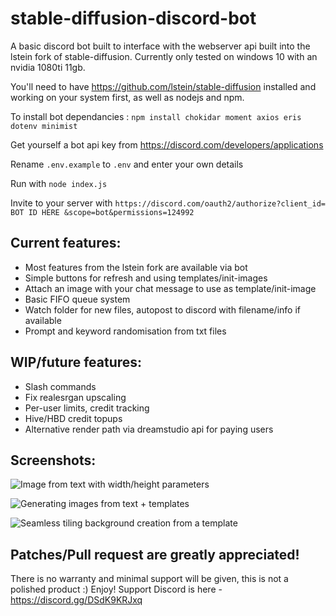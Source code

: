 # stable-diffusion-discord-bot

A basic discord bot built to interface with the webserver api built into the lstein fork of stable-diffusion.
Currently only tested on windows 10 with an nvidia 1080ti 11gb.

You'll need to have https://github.com/lstein/stable-diffusion installed and working on your system first, as well as nodejs and npm.

To install bot dependancies : `npm install chokidar moment axios eris dotenv minimist`

Get yourself a bot api key from https://discord.com/developers/applications

Rename `.env.example` to `.env` and enter your own details

Run with `node index.js`

Invite to your server with `https://discord.com/oauth2/authorize?client_id= BOT ID HERE &scope=bot&permissions=124992`

## Current features:
- Most features from the lstein fork are available via bot
- Simple buttons for refresh and using templates/init-images
- Attach an image with your chat message to use as template/init-image
- Basic FIFO queue system
- Watch folder for new files, autopost to discord with filename/info if available
- Prompt and keyword randomisation from txt files

## WIP/future features:
- Slash commands
- Fix realesrgan upscaling
- Per-user limits, credit tracking
- Hive/HBD credit topups
- Alternative render path via dreamstudio api for paying users

## Screenshots:

![Image from text with width/height parameters](https://media.discordapp.net/attachments/968822563662860338/1018016731475751102/unknown.png "Image from text with width/height parameters")

![Generating images from text + templates](https://media.discordapp.net/attachments/968822563662860338/1018015274802364476/unknown.png "Generating images from text + template")

![Seamless tiling background creation from a template](https://media.discordapp.net/attachments/968822563662860338/1018017771243720704/unknown.png "Seamless tiling background creation from a template")


Patches/Pull request are greatly appreciated!
-----------------------
There is no warranty and minimal support will be given, this is not a polished product :)
Enjoy!
Support Discord is here - https://discord.gg/DSdK9KRJxq
